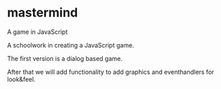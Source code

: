 mastermind
==========

A game in JavaScript

A schoolwork in creating a JavaScript game.

The first version is a dialog based game.

After that we will add functionality to add graphics and eventhandlers for look&feel.

